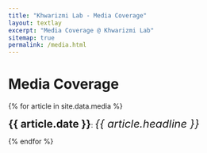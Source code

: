 ```yaml
---
title: "Khwarizmi Lab - Media Coverage"
layout: textlay
excerpt: "Media Coverage @ Khwarizmi Lab"
sitemap: true
permalink: /media.html
---
```


# Media Coverage

{% for article in site.data.media %}
<p><b style="font-size: 21px !important;">{{ article.date }}</b>: <em style="font-size: 22px !important;">{{ article.headline }}</em></p>
{% endfor %}
